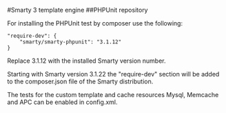 #Smarty 3 template engine
##PHPUnit repository

For installing the PHPUnit test by composer use the following:

    "require-dev": {
        "smarty/smarty-phpunit": "3.1.12"
    }

Replace 3.1.12 with the installed Smarty version number.

Starting with Smarty version 3.1.22 the "require-dev" section will be added
to the composer.json file of the Smarty distribution.

The tests for the custom template and cache resources Mysql, Memcache and APC can
be enabled in config.xml.

